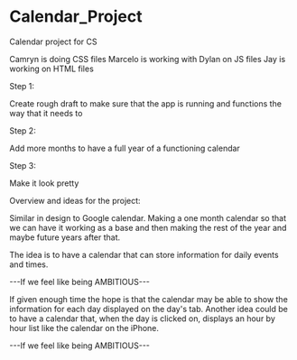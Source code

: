 # Calendar_Project
Calendar project for CS

Camryn is doing CSS files
Marcelo is working with Dylan on JS files
Jay is working on HTML files

Step 1:

Create rough draft to make sure that the app is running and functions the way that it needs to

Step 2: 

Add more months to have a full year of a functioning calendar

Step 3:

Make it look pretty

Overview and ideas for the project:

Similar in design to Google calendar. Making a one month calendar so that we can have it working as a base and then making the rest of the year
and maybe future years after that. 

The idea is to have a calendar that can store information for daily events and times. 

---If we feel like being AMBITIOUS---

If given enough time the hope is that the calendar may be able to show the information for each day displayed on the day's tab. Another idea could be to have a calendar that, when the day is clicked on, displays an hour by hour list like the calendar on the iPhone.


---If we feel like being AMBITIOUS---